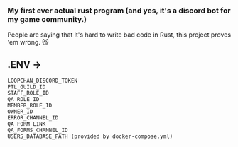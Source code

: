 ### My first ever actual rust program (and yes, it's a discord bot for my game community.)
People are saying that it's hard to write bad code in Rust, this project proves 'em wrong. 😼

## .ENV ->
```
LOOPCHAN_DISCORD_TOKEN
PTL_GUILD_ID
STAFF_ROLE_ID
QA_ROLE_ID
MEMBER_ROLE_ID
OWNER_ID
ERROR_CHANNEL_ID
QA_FORM_LINK
QA_FORMS_CHANNEL_ID
USERS_DATABASE_PATH (provided by docker-compose.yml)
```